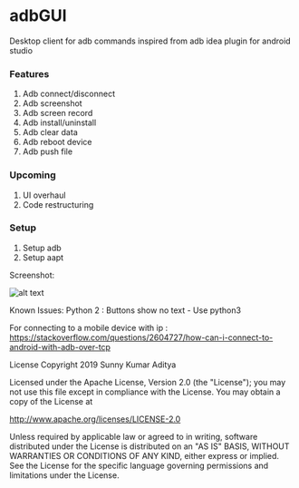 # adbGUI
Desktop client for adb commands inspired from adb idea plugin for android studio 

### Features
1. Adb connect/disconnect
2. Adb screenshot
3. Adb screen record
4. Adb install/uninstall
5. Adb clear data
6. Adb reboot device
7. Adb push file

### Upcoming
1. UI overhaul 
2. Code restructuring 

### Setup
1. Setup adb
2. Setup aapt

Screenshot: 

![alt text][img]

[img]: https://github.com/sunwicked/adbGUI/blob/master/screenshots/Screen%20Shot%202019-04-06%20at%206.30.28%20PM.png "ADB GUI MAC"

Known Issues:
Python 2 : Buttons show no text -  Use python3

For connecting to a mobile device with ip : https://stackoverflow.com/questions/2604727/how-can-i-connect-to-android-with-adb-over-tcp


License
Copyright 2019 Sunny Kumar Aditya

Licensed under the Apache License, Version 2.0 (the "License");
you may not use this file except in compliance with the License.
You may obtain a copy of the License at

   http://www.apache.org/licenses/LICENSE-2.0

Unless required by applicable law or agreed to in writing, software
distributed under the License is distributed on an "AS IS" BASIS,
WITHOUT WARRANTIES OR CONDITIONS OF ANY KIND, either express or implied.
See the License for the specific language governing permissions and
limitations under the License.
